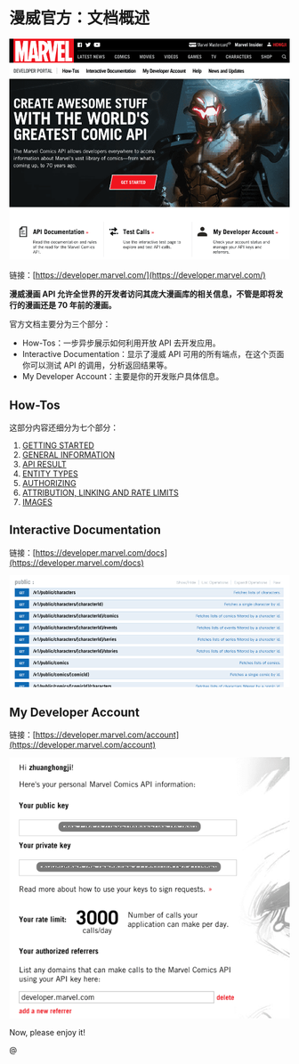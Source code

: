 # 漫威官方：文档概述

![](./marvel-developer.png)

链接：[https://developer.marvel.com/](https://developer.marvel.com/)

**漫威漫画 API 允许全世界的开发者访问其庞大漫画库的相关信息，不管是即将发行的漫画还是 70 年前的漫画。**

官方文档主要分为三个部分：

* How-Tos：一步异步展示如何利用开放 API 去开发应用。
* Interactive Documentation：显示了漫威 API 可用的所有端点，在这个页面你可以测试 API 的调用，分析返回结果等。
* My Developer Account：主要是你的开发账户具体信息。

## How-Tos

这部分内容还细分为七个部分：

1. [GETTING STARTED](https://developer.marvel.com/documentation/getting_started)
2. [GENERAL INFORMATION](https://developer.marvel.com/documentation/generalinfo)
3. [API RESULT](https://developer.marvel.com/documentation/apiresults)
4. [ENTITY TYPES](https://developer.marvel.com/documentation/entity_types)
5. [AUTHORIZING](https://developer.marvel.com/documentation/authorization)
6. [ATTRIBUTION, LINKING AND RATE LIMITS](https://developer.marvel.com/documentation/attribution)
7. [IMAGES](https://developer.marvel.com/documentation/images)


## Interactive Documentation

链接：[https://developer.marvel.com/docs](https://developer.marvel.com/docs)

![](./docs.png)


## My Developer Account

链接：[https://developer.marvel.com/account](https://developer.marvel.com/account)

![](./account.png)


Now, please enjoy it!


















@
